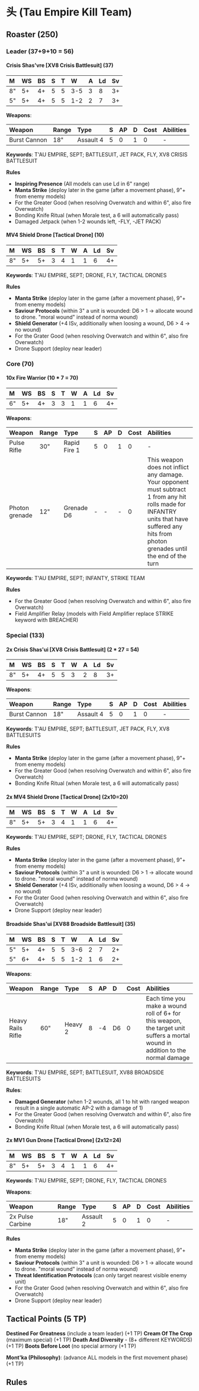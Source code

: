 # 头 (Tau Empire Kill Team)

## Roaster (250)

### Leader (37+9+10 = 56)

#### Crisis Shas'vre [XV8 Crisis Battlesuit] (37)

|M|WS|BS|S|T|W|A|Ld|Sv|
|:---|:---|:---|:---|:---|:---|:---|:---|:---|
|8"|5+|4+|5|5|3-5|3|8|3+|
|5"|5+|4+|5|5|1-2|2|7|3+|

**Weapons**:

|Weapon|Range|Type|S|AP|D|Cost|Abilities|
|:---|:---|:---|:---|:---|:---|:---|:---|
|Burst Cannon|18"|Assault 4|5|0|1|0|-|

**Keywords**: T'AU EMPIRE, SEPT; BATTLESUIT, JET PACK, FLY, XV8 CRISIS BATTLESUIT

**Rules**
* **Inspiring Presence** (All models can use Ld in 6" range)
* **Manta Strike** (deploy later in the game (after a movement phase), 9"+ from enemy models)
* For the Greater Good (when resolving Overwatch and within 6", also fire Overwatch)
* Bonding Knife Ritual (when Morale test, a 6 will automatically pass)
* Damaged Jetpack (when 1-2 wounds left, -FLY, -JET PACK)

#### MV4 Shield Drone [Tactical Drone] (10)

|M|WS|BS|S|T|W|A|Ld|Sv|
|:---|:---|:---|:---|:---|:---|:---|:---|:---|
|8"|5+|5+|3|4|1|1|6|4+|

**Keywords**: T'AU EMPIRE, SEPT; DRONE, FLY, TACTICAL DRONES

**Rules**
* **Manta Strike** (deploy later in the game (after a movement phase), 9"+ from enemy models)
* **Saviour Protocols** (within 3" a unit is wounded: D6 > 1 -> allocate wound to drone. "moral wound" instead of norma wound)
* **Shield Generator** (+4 ISv, additionally when loosing a wound, D6 > 4 -> no wound)
* For the Grater Good (when resolving Overwatch and within 6", also fire Overwatch)
* Drone Support (deploy near leader)


### Core (70)

#### 10x Fire Warrior (10 * 7 = 70)

|M|WS|BS|S|T|W|A|Ld|Sv|
|:---|:---|:---|:---|:---|:---|:---|:---|:---|
|6"|5+|4+|3|3|1|1|6|4+|

**Weapons**:

|Weapon|Range|Type|S|AP|D|Cost|Abilities|
|:---|:---|:---|:---|:---|:---|:---|:---|
|Pulse Rifle|30"|Rapid Fire 1|5|0|1|0|-|
|Photon grenade|12"|Grenade D6|-|-|-|0|This weapon does not inflict any damage. Your opponent must subtract 1 from any hit rolls made for INFANTRY units that have suffered any hits from photon grenades until the end of the turn|

**Keywords**: T'AU EMPIRE, SEPT; INFANTY, STRIKE TEAM

**Rules**
* For the Greater Good (when resolving Overwatch and within 6", also fire Overwatch)
* Field Amplifier Relay (models with Field Amplifier replace STRIKE keyword with BREACHER)


### Special (133)

#### 2x Crisis Shas'ui [XV8 Crisis Battlesuit] (2 * 27 = 54)

|M|WS|BS|S|T|W|A|Ld|Sv|
|:---|:---|:---|:---|:---|:---|:---|:---|:---|
|8"|5+|4+|5|5|3|2|8|3+|

**Weapons**:

|Weapon|Range|Type|S|AP|D|Cost|Abilities|
|:---|:---|:---|:---|:---|:---|:---|:---|
|Burst Cannon|18"|Assault 4|5|0|1|0|-|

**Keywords**: T'AU EMPIRE, SEPT; BATTLESUIT, JET PACK, FLY, XV8 BATTLESUITS

**Rules**
* **Manta Strike** (deploy later in the game (after a movement phase), 9"+ from enemy models)
* For the Greater Good (when resolving Overwatch and within 6", also fire Overwatch)
* Bonding Knife Ritual (when Morale test, a 6 will automatically pass)

#### 2x MV4 Shield Drone [Tactical Drone] (2x10=20)

|M|WS|BS|S|T|W|A|Ld|Sv|
|:---|:---|:---|:---|:---|:---|:---|:---|:---|
|8"|5+|5+|3|4|1|1|6|4+|

**Keywords**: T'AU EMPIRE, SEPT; DRONE, FLY, TACTICAL DRONES

**Rules**
* **Manta Strike** (deploy later in the game (after a movement phase), 9"+ from enemy models)
* **Saviour Protocols** (within 3" a unit is wounded: D6 > 1 -> allocate wound to drone. "moral wound" instead of norma wound)
* **Shield Generator** (+4 ISv, additionally when loosing a wound, D6 > 4 -> no wound)
* For the Grater Good (when resolving Overwatch and within 6", also fire Overwatch)
* Drone Support (deploy near leader)


#### Broadside Shas'ui [XV88 Broadside Battlesuit] (35)

|M|WS|BS|S|T|W|A|Ld|Sv|
|:---|:---|:---|:---|:---|:---|:---|:---|:---|
|5"|5+|4+|5|5|3-6|2|7|2+|
|5"|6+|4+|5|5|1-2|1|6|2+|

**Weapons**:

|Weapon|Range|Type|S|AP|D|Cost|Abilities|
|:---|:---|:---|:---|:---|:---|:---|:---|
|Heavy Rails Rifle|60"|Heavy 2|8|-4|D6|0|Each time you make a wound roll of 6+ for this weapon, the target unit suffers a mortal wound in addition to the normal damage|

**Keywords**: T'AU EMPIRE, SEPT; BATTLESUIT, XV88 BROADSIDE BATTLESUITS

**Rules**:
* **Damaged Generator** (when 1-2 wounds, all 1 to hit with ranged weapon result in a single automatic AP-2 with a damage of 1)
* For the Greater Good (when resolving Overwatch and within 6", also fire Overwatch)
* Bonding Knife Ritual (when Morale test, a 6 will automatically pass)

#### 2x MV1 Gun Drone [Tactical Drone] (2x12=24)

|M|WS|BS|S|T|W|A|Ld|Sv|
|:---|:---|:---|:---|:---|:---|:---|:---|:---|
|8"|5+|5+|3|4|1|1|6|4+|

**Keywords**: T'AU EMPIRE, SEPT; DRONE, FLY, TACTICAL DRONES

**Weapons**:

|Weapon|Range|Type|S|AP|D|Cost|Abilities|
|:---|:---|:---|:---|:---|:---|:---|:---|
|2x Pulse Carbine|18"|Assault 2|5|0|1|0|-|

**Rules**
* **Manta Strike** (deploy later in the game (after a movement phase), 9"+ from enemy models)
* **Saviour Protocols** (within 3" a unit is wounded: D6 > 1 -> allocate wound to drone. "moral wound" instead of norma wound)
* **Threat Identification Protocols** (can only target nearest visible enemy unit)
* For the Grater Good (when resolving Overwatch and within 6", also fire Overwatch)
* Drone Support (deploy near leader)


## Tactical Points (5 TP)

**Destined For Greatness** (include a team leader) (+1 TP)
**Cream Of The Crop** (maximum special) (+1 TP) 
**Death And Diversity** - (8+ different KEYWORDS) (+1 TP)
**Boots Before Loot** (no special armory (+1 TP)

**Mont'ka (Philosophy)**: (advance ALL models in the first movement phase) (+1 TP)

## Rules
